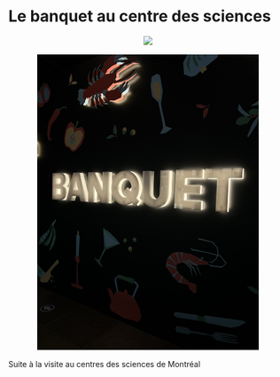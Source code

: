 # Le banquet au centre des sciences



<p align="center">
  <img src="/centre_des_sciences/medias/centre_des_sciences_exterieur.jpg width="400">
</p>









<p align="center">
  <img src="/centre_des_sciences/medias/logo_banquet_sombre_01.jpg" width="400">
</p>
Suite à la visite au centres des sciences de Montréal

